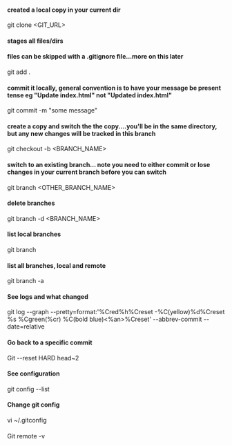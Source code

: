 #### created a local copy in your current dir
git clone <GIT_URL>
#### stages all files/dirs
#### files can be skipped with a .gitignore file...more on this later
git add .
#### commit it locally, general convention is to have your message be present tense eg "Update index.html" not "Updated index.html"
git commit -m "some message"
#### create a copy and switch the the copy....you'll be in the same directory, but any new changes will be tracked in this branch
git checkout -b <BRANCH_NAME>
#### switch to an existing branch... note you need to either commit or lose changes in your current branch before you can switch
git branch <OTHER_BRANCH_NAME>
#### delete branches
git branch -d <BRANCH_NAME>
#### list local branches
git branch
#### list all branches, local and remote
git branch -a
#### See logs and what changed
git log --graph --pretty=format:'%Cred%h%Creset -%C(yellow)%d%Creset %s %Cgreen(%cr) %C(bold blue)<%an>%Creset' --abbrev-commit --date=relative
#### Go back to a specific commit
Git --reset HARD head~2
#### See configuration
git config --list
#### Change git config
vi ~/.gitconfig
#### 
Git remote -v 
